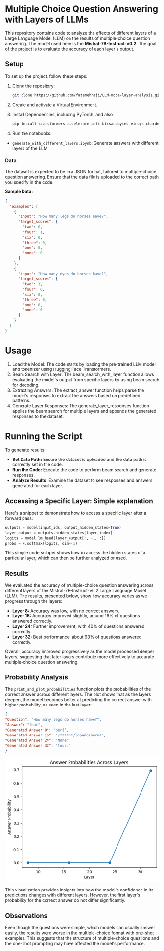 # Multiple Choice Question Answering with Layers of LLMs

This repository contains code to analyze the effects of different layers of a Large Language Model (LLM) on the results of multiple-choice question answering. The model used here is the **Mistral-7B-Instruct-v0.2**. The goal of the project is to evaluate the accuracy of each layer's output.

## Setup

To set up the project, follow these steps:

1. Clone the repository:
   ```bash
   git clone https://github.com/fatemehhaji/LLM-mcqa-layer-analysis.git

2. Create and activate a Virtual Environment.
3. Install Dependencies, including PyTorch, and also
   
   ```bash
   pip install transformers accelerate peft bitsandbytes einops chardet datasets matplotlib
   ```

4. Run the notebooks:
- `generate_with_different_layers.ipynb`: Generate answers with different layers of the LLM

### Data
The dataset is expected to be in a JSON format, tailored to multiple-choice question answering. Ensure that the data file is uploaded to the correct path you specify in the code.

**Sample Data:**
```json
{
  "examples": [
    {
      "input": "How many legs do horses have?",
      "target_scores": {
        "two": 0,
        "four": 1,
        "six": 0,
        "three": 0,
        "one": 0,
        "none": 0
      }
    },
    {
      "input": "How many eyes do horses have?",
      "target_scores": {
        "two": 1,
        "four": 0,
        "six": 0,
        "three": 0,
        "one": 0,
        "none": 0
      }
    }
  ]
}
```

# Usage

1. Load the Model: The code starts by loading the pre-trained LLM model and tokenizer using Hugging Face Transformers.
2. Beam Search with Layer: The beam_search_with_layer function allows evaluating the model's output from specific layers by using beam search for decoding.
3. Extracting Answers: The extract_answer function helps parse the model's responses to extract the answers based on predefined patterns.
4. Generate Layer Responses: The generate_layer_responses function applies the beam search for multiple layers and appends the generated responses to the dataset.

# Running the Script
To generate results:
- **Set Data Path:** Ensure the dataset is uploaded and the data path is correctly set in the code.
- **Run the Code:** Execute the code to perform beam search and generate responses.
- **Analyze Results:** Examine the dataset to see responses and answers generated for each layer.

## Accessing a Specific Layer: Simple explanation 

Here's a snippet to demonstrate how to access a specific layer after a forward pass:

```python
outputs = model(input_ids, output_hidden_states=True)
layer_output = outputs.hidden_states[layer_index]
logits = model.lm_head(layer_output[:, -1, :])
probs = F.softmax(logits, dim=-1)
```
This simple code snippet shows how to access the hidden states of a particular layer, which can then be further analyzed or used.


## Results

We evaluated the accuracy of multiple-choice question answering across different layers of the Mistral-7B-Instruct-v0.2 Large Language Model (LLM). The results, presented below, show how accuracy varies as we progress through the layers:

- **Layer 8:** Accuracy was low, with no correct answers.
- **Layer 16:** Accuracy improved slightly, around 16% of questions answered correctly.
- **Layer 24:** Further improvement, with 40% of questions answered correctly.
- **Layer 32:** Best performance, about 93% of questions answered correctly.

Overall, accuracy improved progressively as the model processed deeper layers, suggesting that later layers contribute more effectively to accurate multiple-choice question answering.

## Probability Analysis

The `print_and_plot_probabilities` function plots the probabilities of the correct answer across different layers. The plot shows that as the layers deepen, the model becomes better at predicting the correct answer with higher probability, as seen in the last layer:

``` json
{
"Question": "How many legs do horses have?",
"Answer": "four",
"Generated Answer 8": "pérí️́",
"Generated Answer 16": "/******/lopeñosaurus",
"Generated Answer 24": "None",
"Generated Answer 32": "four."
}
```

![Probability Plot](/probability_plot.png)

This visualization provides insights into how the model's confidence in its predictions changes with different layers. However, the first layer's probability for the correct answer do not differ significantly.

## Observations

Even though the questions were simple, which models can usually answer easily, the results were worse in the multiple-choice format with one-shot examples. This suggests that the structure of multiple-choice questions and the one-shot prompting may have affected the model's performance.

